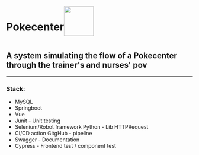 <div style="display:flex;">  
  <h1> Pokecenter </h1>
  <a href="https://github.com/Hugosan000/Pokecenter">
    <img src="https://cdn.icon-icons.com/icons2/851/PNG/512/pokemon_pokecenter_icon-icons.com_67517.png" aligh="center" height="80"
    width="80">    
  </a>
</div>                  
 

## A system simulating the flow of a Pokecenter through the trainer's and nurses' pov  

--------

### Stack: 
* MySQL 
* Springboot
* Vue
* Junit - Unit testing
* Selenium/Robot framework Python - Lib HTTPRequest
* CI/CD action GitgHub - pipeline
* Swagger - Documentation
* Cypress - Frontend test / component test
